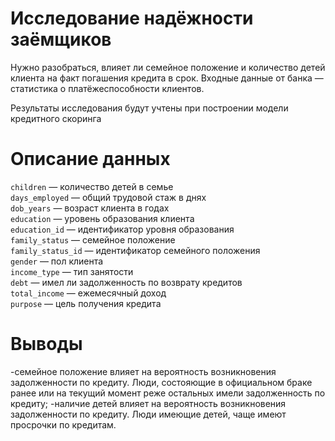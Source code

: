 # Исследование надёжности заёмщиков

Нужно разобраться, влияет ли семейное положение и количество детей клиента на факт погашения кредита в срок. Входные данные от банка — статистика о платёжеспособности клиентов.

Результаты исследования будут учтены при построении модели кредитного скоринга

# Описание данных

`children` — количество детей в семье  
`days_employed` — общий трудовой стаж в днях  
`dob_years` — возраст клиента в годах  
`education` — уровень образования клиента  
`education_id` — идентификатор уровня образования  
`family_status` — семейное положение  
`family_status_id` — идентификатор семейного положения  
`gender` — пол клиента  
`income_type` — тип занятости  
`debt` — имел ли задолженность по возврату кредитов  
`total_income` — ежемесячный доход  
`purpose` — цель получения кредита  

# Выводы

-семейное положение влияет на вероятность возникновения задолженности по кредиту. Люди, состояющие в официальном браке ранее или на текущий момент реже остальных имели задолженность по кредиту;
-наличие детей влияет на вероятность возникновения задолженности по кредиту. Люди имеющие детей, чаще имеют просрочки по кредитам.